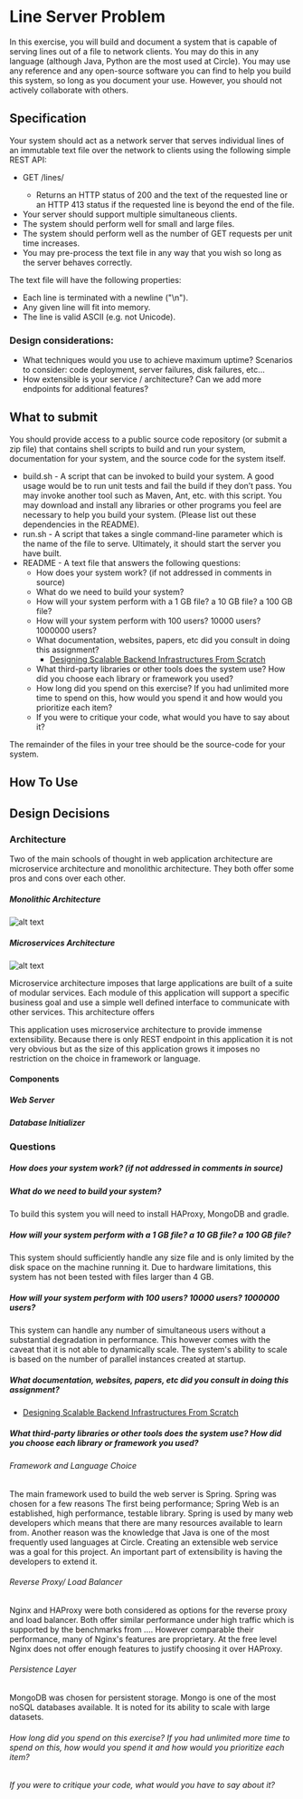 # Line Server Problem
In this exercise, you will build and document a system that is capable of serving lines out of a
file to network clients. You may do this in any language (although Java, Python are the most
used at Circle). You may use any reference and any open-source software you can find to help
you build this system, so long as you document your use. However, you should not actively
collaborate with others.

## Specification
Your system should act as a network server that serves individual lines of an immutable text file
over the network to clients using the following simple REST API:
* GET /lines/<line index>
  * Returns an HTTP status of 200 and the text of the requested line or an HTTP 413 status if the requested line is beyond the end of the file.
* Your server should support multiple simultaneous clients.
* The system should perform well for small and large files.
* The system should perform well as the number of GET requests per unit time increases.
* You may pre-process the text file in any way that you wish so long as the server behaves
correctly.

The text file will have the following properties:
* Each line is terminated with a newline ("\n").
* Any given line will fit into memory.
* The line is valid ASCII (e.g. not Unicode).

### Design considerations:
* What techniques would you use to achieve maximum uptime? Scenarios to consider:
code deployment, server failures, disk failures, etc…
* How extensible is your service / architecture? Can we add more endpoints for additional
features?
## What to submit
You should provide access to a public source code repository (or submit a zip file) that contains
shell scripts to build and run your system, documentation for your system, and the source code
for the system itself.
* build.sh​ - A script that can be invoked to build your system. A good usage would be to
run unit tests and fail the build if they don’t pass. You may invoke another tool such as
Maven, Ant, etc. with this script. You may download and install any libraries or other
programs you feel are necessary to help you build your system. (Please list out these
dependencies in the README).
* run.sh​ - A script that takes a single command-line parameter which is the name of the
file to serve. Ultimately, it should start the server you have built.
* README​ - A text file that answers the following questions:
  * How does your system work? (if not addressed in comments in source)
  * What do we need to build your system?
  * How will your system perform with a 1 GB file? a 10 GB file? a 100 GB file?
  * How will your system perform with 100 users? 10000 users? 1000000 users?
  * What documentation, websites, papers, etc did you consult in doing this assignment?
    * [Designing Scalable Backend Infrastructures From Scratch](https://medium.com/@helloansh/designing-scalable-backend-infrastructures-from-scratch-af80f5767ccc)
  * What third-party libraries or other tools does the system use? How did you
choose each library or framework you used?
  * How long did you spend on this exercise? If you had unlimited more time to spend on this, how would you spend it and how would you prioritize each item?
  * If you were to critique your code, what would you have to say about it?

The remainder of the files in your tree should be the source-code for your system.

## How To Use

## Design Decisions
### Architecture
Two of the main schools of thought in web application architecture are microservice architecture and monolithic architecture.
They both offer some pros and cons over each other.

##### Monolithic Architecture
![alt text](https://cdn-images-1.medium.com/max/800/1*l1RlVVVBlSzhaNS8x5nOxw.png "Monolithic architecture")


##### Microservices Architecture
![alt text](https://cdn-images-1.medium.com/max/800/1*-4JDjKBimQK6mnn4ney_QQ.png "Microservices architecture")

Microservice architecture imposes that large applications are built of a suite of modular services. 
Each module of this application will support a specific business goal and use a simple well defined interface
to communicate with other services. This architecture offers 

This application uses microservice architecture to provide immense extensibility.
Because there is only REST endpoint in this application it is not very obvious but as the size of this application grows
it imposes no restriction on the choice in framework or language. 

#### Components
##### Web Server
##### Database Initializer 

### Questions 
##### How does your system work? (if not addressed in comments in source)

  
  
##### What do we need to build your system?
To build this system you will need to install HAProxy, MongoDB and gradle. 

##### How will your system perform with a 1 GB file? a 10 GB file? a 100 GB file?
This system should sufficiently handle any size file and is only limited by the disk space on the machine running it.
Due to hardware limitations, this system has not been tested with files larger than 4 GB.

##### How will your system perform with 100 users? 10000 users? 1000000 users?
This system can handle any number of simultaneous users without a substantial degradation in performance. This however
comes with the caveat that it is not able to dynamically scale. The system's ability to scale is based on the number of parallel
instances created at startup. 

##### What documentation, websites, papers, etc did you consult in doing this assignment?
   * [Designing Scalable Backend Infrastructures From Scratch](https://medium.com/@helloansh/designing-scalable-backend-infrastructures-from-scratch-af80f5767ccc)
#####  What third-party libraries or other tools does the system use? How did you choose each library or framework you used?
###### Framework and Language Choice
The main framework used to build the web server is Spring. Spring was chosen for a few reasons
The first being performance; Spring Web is an established, high performance, testable library. Spring is used by many web developers
which means that there are many resources available to learn from. Another reason was the knowledge that
Java is one of the most frequently used languages at Circle. Creating an extensible web service was
a goal for this project. An important part of extensibility is having the developers to extend it.
###### Reverse Proxy/ Load Balancer 
Nginx and HAProxy were both considered as options for the reverse proxy and load balancer. Both offer similar performance under high 
traffic which is supported by the benchmarks from .... However comparable their performance, many of Nginx's features
are proprietary. At the free level Nginx does not offer enough features to justify choosing it over
HAProxy. 
###### Persistence Layer
MongoDB was chosen for persistent storage. Mongo is one of the most noSQL databases available. It is noted for its ability to 
scale with large datasets. 


###### How long did you spend on this exercise? If you had unlimited more time to spend on this, how would you spend it and how would you prioritize each item?

###### If you were to critique your code, what would you have to say about it?
